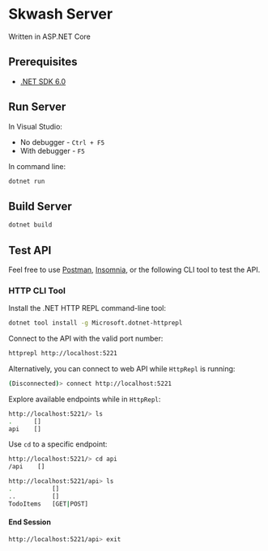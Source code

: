 # Skwash Server
Written in ASP.NET Core

## Prerequisites
- [.NET SDK 6.0](https://dotnet.microsoft.com/en-us/download)

## Run Server
In Visual Studio:
- No debugger - `Ctrl + F5`
- With debugger - `F5`

In command line:
```sh
dotnet run
```

## Build Server
```sh
dotnet build
```

## Test API
Feel free to use [Postman](https://www.postman.com), [Insomnia](https://insomnia.rest), or the following CLI tool to test the API.

### HTTP CLI Tool
Install the .NET HTTP REPL command-line tool:
```sh
dotnet tool install -g Microsoft.dotnet-httprepl
```

Connect to the API with the valid port number:
```sh
httprepl http://localhost:5221
```

Alternatively, you can connect to web API while `HttpRepl` is running:
```sh
(Disconnected)> connect http://localhost:5221
```

Explore available endpoints while in `HttpRepl`:
```sh
http://localhost:5221/> ls
.      []
api    []
```

Use `cd` to a specific endpoint:
```sh
http://localhost:5221/> cd api
/api    []
```

```sh
http://localhost:5221/api> ls
.           []
..          []
TodoItems   [GET|POST]
```

#### End Session
```sh
http://localhost:5221/api> exit
```
